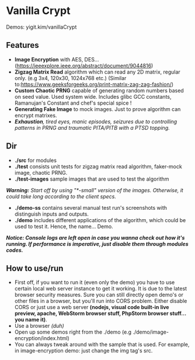 # Vanilla Crypt
Demos: yigit.kim/vanillaCrypt

## Features
* **Image Encryption** with AES, DES... (https://ieeexplore.ieee.org/abstract/document/9044816)
* **Zigzag Matrix Read** algorithm which can read any 2D matrix, regular only. (e.g 3x4, 120x30, 1024x768 etc.) (Similar to:https://www.geeksforgeeks.org/print-matrix-zag-zag-fashion/)
* **Custom Chaotic PRNG** capable of generating random numbers based on seed value. Used system wide. Includes glibc GCC constants, Ramanujan's Constant and chef's special spice !
* **Generating Fake Image** to mock images. Just to prove algorithm can encrypt matrixes.
* _**Exhaustion**, tired eyes, manic episodes, seizures due to controlling patterns in PRNG and traumatic PITA/PITB with a PTSD topping._

## Dir

* **./src** for modules
* **./test** consists unit tests for zigzag matrix read algorithm, faker-mock image, chaotic PRNG.
* **./test-images** sample images that are used to test the algorithm


_**Warning:** Start off by using "*-small" version of the images. Otherwise, it could take long according to the client specs._

* **./demo-ss** contains several manual test run's screenshots with distinguish inputs and outputs. 
* **./demo** includes different applications of the algorithm, which could be used to test it. Hence, the name... Demo.

_**Notice: Console logs are left open in case you wanna check out how it's running. If performance is imperative, just disable them through modules codes.**_

## How to use/run

* First off, if you want to run it (even only the demo) you have to use certain local web server instance to get it working. It is due to the latest browser security measures. Sure you can still directly open demo's or other files in a browser, but you'll run into CORS problem. Either disable CORS or just use a web server **(nodejs, visual code built-in live preview, apache, WebStorm browser stuff, PhpStorm browser stuff... you name it)**.
* Use a browser _(duh)_
* Open up some demos right from the ./demo (e.g ./demo/image-encryption/index.html)
* You can always tweak around with the sample that is used. For example, in image-encryption demo: just change the img tag's src.

 

